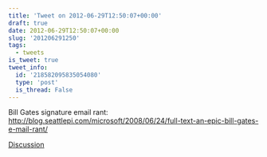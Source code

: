 ```yaml
---
title: 'Tweet on 2012-06-29T12:50:07+00:00'
draft: true
date: 2012-06-29T12:50:07+00:00
slug: '201206291250'
tags:
  - tweets
is_tweet: true
tweet_info:
  id: '218582095835054080'
  type: 'post'
  is_thread: False
---
```




Bill Gates signature email rant: <http://blog.seattlepi.com/microsoft/2008/06/24/full-text-an-epic-bill-gates-e-mail-rant/>

[Discussion](https://x.com/sytelus/status/218582095835054080)
